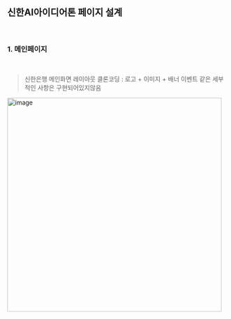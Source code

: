 ## 신한AI아이디어톤 페이지 설계

</br>

### 1. 메인페이지
</br>

> 신한은행 메인화면 레이아웃 클론코딩 :
로고 + 이미지 + 배너 이벤트 같은 세부적인 사항은 구현되어있지않음
<img width="491" alt="image" src="https://github.com/user-attachments/assets/98b7f9e1-318d-491a-ba4c-57cad14c248a">

